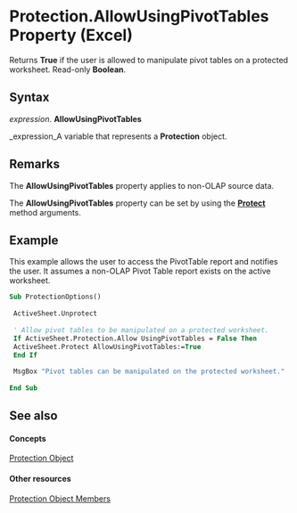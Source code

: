 
# Protection.AllowUsingPivotTables Property (Excel)

Returns  **True** if the user is allowed to manipulate pivot tables on a protected worksheet. Read-only **Boolean**.


## Syntax

 _expression_. **AllowUsingPivotTables**

 _expression_A variable that represents a  **Protection** object.


## Remarks

The  **AllowUsingPivotTables** property applies to non-OLAP source data.

The  **AllowUsingPivotTables** property can be set by using the **[Protect](ed517a80-eea9-4268-5fbc-69c659beac0e.md)** method arguments.


## Example

This example allows the user to access the PivotTable report and notifies the user. It assumes a non-OLAP Pivot Table report exists on the active worksheet.


```vb
Sub ProtectionOptions() 
 
 ActiveSheet.Unprotect 
 
 ' Allow pivot tables to be manipulated on a protected worksheet. 
 If ActiveSheet.Protection.Allow UsingPivotTables = False Then 
 ActiveSheet.Protect AllowUsingPivotTables:=True 
 End If 
 
 MsgBox "Pivot tables can be manipulated on the protected worksheet." 
 
End Sub
```


## See also


#### Concepts


 [Protection Object](dc13a9dd-bd19-daa2-5093-7182917d5bde.md)
#### Other resources


 [Protection Object Members](c916b830-ed4c-3c9d-5cbd-245e32504076.md)
